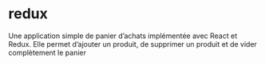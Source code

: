 # redux
Une application simple de panier d’achats implémentée avec React et Redux.   Elle permet d’ajouter un produit, de supprimer un produit et de vider complètement le panier
